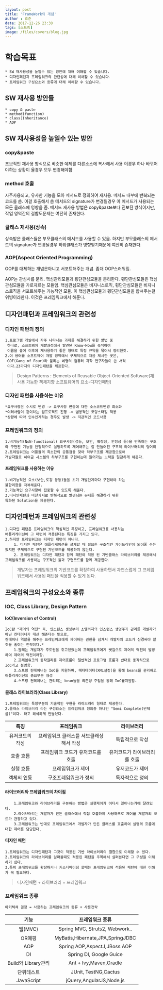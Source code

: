 ```yaml
---
layout: post
title: 'FrameWork의 개념'
author : 효준
date: 2017-12-26 23:30
tags: [스프링]
image: /files/covers/blog.jpg
---
```


# 학습목표
    * SW 재사용성을 높일수 있는 방안에 대해 이해할 수 있습니다.
    * 디자인패턴과 프레임워크의 관련성에 대해 이해할 수 있습니다.
    * 프레임워크 구성요소와 종류에 대해 이해할 수 있습니다.

## SW 재사용 방안들
    * copy & paste
    * method(function)
    * class(Inheritance)
    * AOP

## SW 재사용성을 높일수 있는 방안

### copy&paste

초보적인 재사용 방식으로 비슷한 예제를 다른소스에 복사해서 사용
이경우 하나 바뀌어야하는 상황이 올경우 모두 변경해야함

### method 호출

자주사용되고, 유사한 기능을 모아 메서드로 정의하여 재사용.
메서드 내부에 반복되는코드를 씀. 이걸 호출해서 씀
메서드의 signature가 변경될경우 이 메서드가 사용되는 모든 클래스에 영향을 줌.
메서드 재사용 방법은 copy&paste보다 진보된 방식이지만,
작업 영역간의 결합도문제는 여전히 존재한다.


### 클래스 재사용(상속)

상속받은 클래스들은 부모클래스의 메서드를 사용할 수 있음.
하지만 부모클래스의 메서드의 signature가 변경될경우 하위클래스가
영향받기때문에 여전히 존재한다.

### AOP(Aspect Oriented Programming)

OOP를 대체하는 개념은아니고 서포트해주는 개념.
좀더 OOP스러워짐.

AOP는 관심사를 분리.
핵심관리모듈과 횡단관심모듈을 분리한다.
횡단관심모듈은 핵심관심모듈을 가로지르는 모듈임.
핵심관심모듈은 비지니스로직, 횡단관심모듈은 비지니스로직을 서포트해주는 기능적인 모듈.
이 핵심관심모듈과 횡단관심모듈을 합쳐주는걸 위빙이라한다.
이것은 프레임워크에서 해준다.

## 디자인패턴과 프레임워크의 관련성

### 디자인 패턴의 정의
    1.프로그램 개발에서 자주 나타나는 과제를 해결하기 위한 방법 중
     하나로, 소프트웨어 개발과정에서 발견된 Know-How를 축적하여
     이름을 붙여 이후에 재사용하기 좋은 형태로 특정 규약을 묶어서 정리한것.
    2.이 용어를 소프트웨어 개발 영역에서 구체적으로 처음 제시한 곳은,
     GOF(Gang of Four)라 불리는 네명의 컴퓨터 과학 연구자들이 쓴 서적
     이다.23가지의 디자인패턴을 제공한다.
     
 >Design Patterns : Elements of Reusable Object-Oriented Software(재사용 가능한 객체지향 소프트웨어의 요소-디자인패턴)
 

### 디자인 패턴을 사용하는 이유
    *요구사항은 수시로 변경 -> 요구사항 변경에 대한 소스코드변경 최소화
    *여러사람이 같이하는 팀프로젝트 진행 -> 범용적인 코딩스타일 적용
    *상황에 따라 인수인계하는 경우도 발생 -> 직관적인 코드사용


### 프레임워크의 정의
    1.비기능적(NoN-functional) 요구사항(성능, 보안, 확장성, 안정성 등)을 만족하는 구조와 구현된 기능을 안정적으로 실행하도록 제어해주는 잘 만들어진 구조의 라이브러리의 덩어리
    2.프레임워크는 어플들의 최소한의 공통점을 찾아 하부구조를 제공함으로써
    개발자들로 하여금 시스템의 하부구조를 구현하는데 들어가는 노력을 절감하게 해준다.

#### 프레임워크를 사용하는 이유
    1.비기능적인 요소(보안,로깅 등등)들을 초기 개발단계마다 구현해야 하는
    불합리함을 극복해준다.
    2.기능적인 요구사항에 집중할 수 있도록 해준다.
    3.디자인패턴과 마찬가지로 반복적으로 발견되는 문제를 해결하기 위한
    특화된 Solution을 제공한다.
    
## 디자인패턴과 프레임워크의 관련성
    1.디자인 패턴은 프레임워크의 핵심적인 특징이고, 프레임워크를 사용하는
    애플리케이션에 그 패턴이 적용된다는 특징을 가지고 있다.
    2.하지만 프레임워크는 디자인 패턴이 아니다.
        1. 디자인 패턴은 애플리케이션을 설계할 때 필요한 구조적인 가이드라인이 되어줄 수는 있지만 구체적으로 구현된 기반코드를 제공하지 않는다.
        2. 프레임워크는 디자인 패턴과 함께 패턴이 적용 된 기반클래스 라이브러리를 제공해서 프레임워크를 사용하는 구조적인 틀과 구현코드를 함께 제공한다.

>개발자는 프레임워크의 기반코드를 확장하여 사용하면서 자연스럽게 그 프레임워크에서 사용된 패턴을 적용할 수 있게 된다.


## 프레임워크의 구성요소와 종류
### IOC, Class Library, Design Pattern
 
#### IoC(Inversion of Control)
    IoC란 "제어의 역전" 즉, 인스턴스 생성부터 소멸까지의 인스턴스 생명주기 관리를 개발자가 아닌 컨테이너가 대신 해준다는 뜻으로,
    컨테이너 역할을 해주는 프레임워크에게 제어하는 권한을 넘겨서 개발자의 코드가 신경써야 할 것을 줄이는 전략이다.*
        1.원래는 개발자가 주도권을 쥐고있었는데 프레임워크에게 뺏김으로 제어의 역전이 발생하여 제어의 역전이라함.
        2.프레임워크의 동작원리를 제어흐름이 일반적인 프로그램 흐름과 반대로 동작하므로 IoC라고 설명함.
        3.스프링 컨테이너는 IoC를 지원하며, 메타데이터(XML설정)을 통해 beans를 관리하고 어플리케이션의 중요부분 형성
        4.스프링 컨테이너는 관리되는 bean들을 의존성 주입을 통해 IoC를지원함.
    
#### 클래스 라이브러리(Class Library)
    1.프레임워크는 특정부분의 기술적인 구현을 라이브러리 형태로 제공한다.
    2.클래스 라이브러리 라는 구성요소는 프레임워크 정의중 하나인 "Semi Complete(반제품)"이다. 라고 해석하게 만들었다.


| 특징 | 프레임워크 | 라이브러리 |
|:--------:|:--------:|:--------:|
| 유저코드의 작성 | 프레임워크 클래스를 서브클래싱 해서 작성 | 독립적으로 작성 |
| 호출 흐름 | 프레임워크 코드가 유저코드를 호출 | 유저코드가 라이브러리를 호출 |
| 실행 흐름 | 프레임워크가 제어 | 유저코드가 제어 |
| 객체의 연동 | 구조프레임워크가 정의 | 독자적으로 정의 |

#### 라이브러리와 프레임워크의 차이점
        1.프레임워크와 라이브러리를 구분하는 방법은 실행제어가 어디서 일어나는가에 달려있다.
        2.라이브러리는 개발자가 만든 클래스에서 직접 호출하여 사용하므로 제어를 개발자의 코드가 관장하고 있다.
        3.프레임워크는 반대로 프레임워크에서 개발자가 만든 클래스를 호출하여 실행의 흐름에 대한 제어를 담당한다.
        
        
#### 디자인 패턴
    1.프레임워크는 디자인패턴과 그것이 적용된 기반 라이브러리의 결합으로 이해할 수 있다.
    2.프레임워크의 라이브러리를 살펴볼때도 적용된 패턴을 주목해서 살펴본다면 그 구성을 이해하기 쉽다.
    3.특히 프레임워크를 확장하거나 커스터마이징 할때는 프레임워크에 적용된 패턴에 대한 이해가 꼭 필요하다.
>디자인패턴 + 라이브러리 = 프레임워크

### 프레임워크 종류
    아키텍쳐 결정 = 사용하는 프레임워크의 종류 + 사용전략


| 기능      | 프레임워크 종류 |
|:--------:|:--------:|
| 웹(MVC) | Spring MVC, Struts2, Webwork.. |
| OR매핑  | MyBatis,Hibernate,JPA,SpringJDBC |
| AOP | Spring AOP,AspectJ,JBoss AOP |
| DI | Spring DI, Google Guice |
| Build와 Library관리 | Ant + Ivy,Maven,Gradle |
| 단위테스트 | JUnit, TestNG,Cactus |
| JavaScript | jQuery,AngularJS,Node,js |

    
    
    